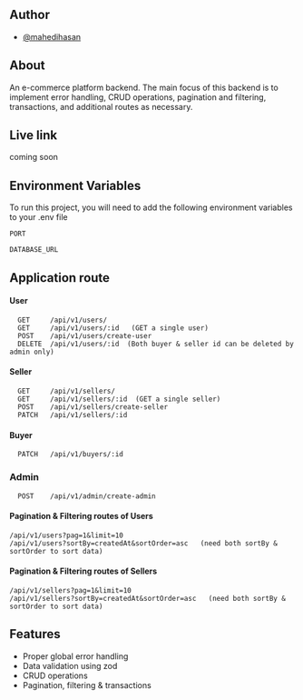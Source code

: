 ## Author

- [@mahedihasan](https://github.com/Mehedi-Hasan0)

## About

An e-commerce platform backend. The main focus of this backend is to implement error handling, CRUD operations, pagination and filtering, transactions, and additional routes as necessary.

## Live link

coming soon

## Environment Variables

To run this project, you will need to add the following environment variables to your .env file

`PORT`

`DATABASE_URL`

## Application route

#### User

```
  GET     /api/v1/users/
  GET     /api/v1/users/:id   (GET a single user)
  POST    /api/v1/users/create-user
  DELETE  /api/v1/users/:id  (Both buyer & seller id can be deleted by admin only)
```

#### Seller

```
  GET     /api/v1/sellers/
  GET     /api/v1/sellers/:id  (GET a single seller)
  POST    /api/v1/sellers/create-seller
  PATCH   /api/v1/sellers/:id
```

#### Buyer

```
  PATCH   /api/v1/buyers/:id
```

### Admin

```
  POST    /api/v1/admin/create-admin
```

#### Pagination & Filtering routes of Users

```
/api/v1/users?pag=1&limit=10
/api/v1/users?sortBy=createdAt&sortOrder=asc   (need both sortBy & sortOrder to sort data)
```

#### Pagination & Filtering routes of Sellers

```
/api/v1/sellers?pag=1&limit=10
/api/v1/sellers?sortBy=createdAt&sortOrder=asc   (need both sortBy & sortOrder to sort data)
```

## Features

- Proper global error handling
- Data validation using zod
- CRUD operations
- Pagination, filtering & transactions
